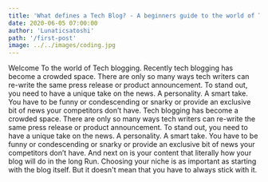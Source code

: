 ```yaml
---
title: 'What defines a Tech Blog? - A beginners guide to the world of Tech blogging'
date: 2020-06-05 07:00:00
author: 'Lunaticsatoshi'
path: '/first-post'
image: ../../images/coding.jpg
---
```


Welcome To the world of Tech blogging. Recently tech blogging has become a crowded space. There are only so many ways tech writers can re-write the same press release or product announcement. To stand out, you need to have a unique take on the news. A personality. A smart take. You have to be funny or condescending or snarky or provide an exclusive bit of news your competitors don’t have.
Tech blogging has become a crowded space. There are only so many ways tech writers can re-write the same press release or product announcement. To stand out, you need to have a unique take on the news. A personality. A smart take. You have to be funny or condescending or snarky or provide an exclusive bit of news your competitors don’t have.
And next on is your content that literally how your blog will do in the long Run. Choosing your niche is as important as starting with the blog itself. But it doesn't mean that you have to always stick with it.